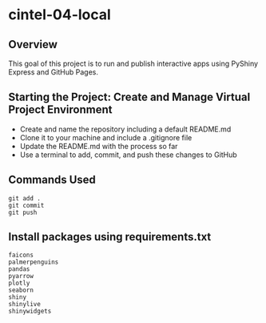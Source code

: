 # cintel-04-local

## Overview

This goal of this project is to run and publish interactive apps using PyShiny Express and GitHub Pages.

## Starting the Project: Create and Manage Virtual Project Environment
* Create and name the repository including a default README.md
* Clone it to your machine and include a .gitignore file
* Update the README.md with the process so far
* Use a terminal to add, commit, and push these changes to GitHub

## Commands Used
```
git add . 
git commit
git push
```

## Install packages using requirements.txt

```
faicons
palmerpenguins
pandas
pyarrow
plotly
seaborn
shiny
shinylive
shinywidgets
```

